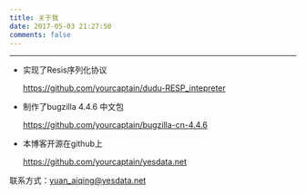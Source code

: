 ```yaml
---
title: 关于我
date: 2017-05-03 21:27:50
comments: false
---
```


<hr />



- 实现了Resis序列化协议

  https://github.com/yourcaptain/dudu-RESP_intepreter

- 制作了bugzilla 4.4.6 中文包

  https://github.com/yourcaptain/bugzilla-cn-4.4.6
  
- 本博客开源在github上 

  https://github.com/yourcaptain/yesdata.net

联系方式：yuan_aiqing@yesdata.net

